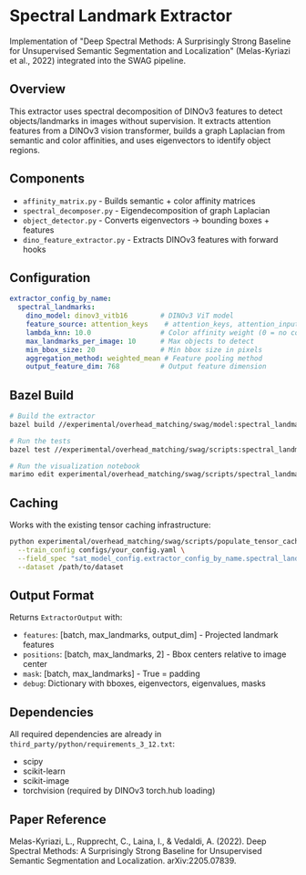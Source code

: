 # Spectral Landmark Extractor

Implementation of "Deep Spectral Methods: A Surprisingly Strong Baseline for Unsupervised Semantic Segmentation and Localization" (Melas-Kyriazi et al., 2022) integrated into the SWAG pipeline.

## Overview

This extractor uses spectral decomposition of DINOv3 features to detect objects/landmarks in images without supervision. It extracts attention features from a DINOv3 vision transformer, builds a graph Laplacian from semantic and color affinities, and uses eigenvectors to identify object regions.

## Components

- `affinity_matrix.py` - Builds semantic + color affinity matrices
- `spectral_decomposer.py` - Eigendecomposition of graph Laplacian
- `object_detector.py` - Converts eigenvectors → bounding boxes + features
- `dino_feature_extractor.py` - Extracts DINOv3 features with forward hooks

## Configuration

```yaml
extractor_config_by_name:
  spectral_landmarks:
    dino_model: dinov3_vitb16        # DINOv3 ViT model
    feature_source: attention_keys    # attention_keys, attention_input, model_output
    lambda_knn: 10.0                 # Color affinity weight (0 = no color)
    max_landmarks_per_image: 10      # Max objects to detect
    min_bbox_size: 20                # Min bbox size in pixels
    aggregation_method: weighted_mean # Feature pooling method
    output_feature_dim: 768          # Output feature dimension
```

## Bazel Build

```bash
# Build the extractor
bazel build //experimental/overhead_matching/swag/model:spectral_landmark_extractor

# Run the tests
bazel test //experimental/overhead_matching/swag/scripts:spectral_landmark_extractor_test

# Run the visualization notebook
marimo edit experimental/overhead_matching/swag/scripts/spectral_landmarks_visualization.py
```

## Caching

Works with the existing tensor caching infrastructure:

```bash
python experimental/overhead_matching/swag/scripts/populate_tensor_cache.py \
  --train_config configs/your_config.yaml \
  --field_spec "sat_model_config.extractor_config_by_name.spectral_landmarks" \
  --dataset /path/to/dataset
```

## Output Format

Returns `ExtractorOutput` with:
- `features`: [batch, max_landmarks, output_dim] - Projected landmark features
- `positions`: [batch, max_landmarks, 2] - Bbox centers relative to image center
- `mask`: [batch, max_landmarks] - True = padding
- `debug`: Dictionary with bboxes, eigenvectors, eigenvalues, masks

## Dependencies

All required dependencies are already in `third_party/python/requirements_3_12.txt`:
- scipy
- scikit-learn
- scikit-image
- torchvision (required by DINOv3 torch.hub loading)

## Paper Reference

Melas-Kyriazi, L., Rupprecht, C., Laina, I., & Vedaldi, A. (2022). Deep Spectral Methods: A Surprisingly Strong Baseline for Unsupervised Semantic Segmentation and Localization. arXiv:2205.07839.

